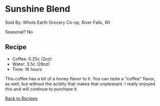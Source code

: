 # Sunshine Blend
Sold By: Whole Earth Grocery Co-op, River Falls, WI

Seasonal? No

## Recipe
  * Coffee: 0.25c (2oz)
  * Water: 3.5c (28oz)
  * Time: 16 hours

This coffee has a bit of a honey flavor to it. You can taste a "coffee" flavor, as well, but without the acidity that makes that unpleasant. I really enjoyed this and will continue to purchase it.

[Back to Recipes](https://github.com/c-d-smith/cold-brew-coffee/blob/master/recipes/README.md)
